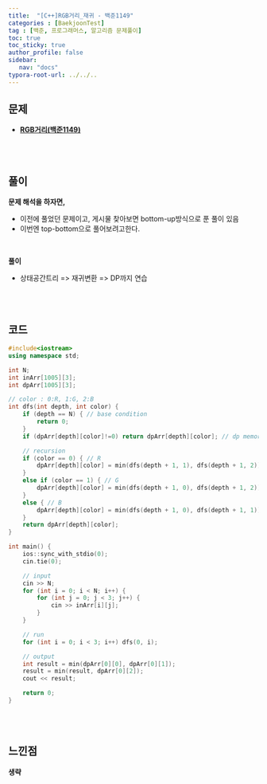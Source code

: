 ```yaml
---
title:  "[C++]RGB거리_재귀 - 백준1149"
categories : [BaekjoonTest]
tag : [백준, 프로그래머스, 알고리즘 문제풀이]
toc: true
toc_sticky: true
author_profile: false
sidebar:
   nav: "docs"
typora-root-url: ../../..
---
```




## 문제

* **[RGB거리(백준1149)](https://www.acmicpc.net/problem/1149)**

<br><br>

## 풀이

**문제 해석을 하자면,**

* 이전에 풀었던 문제이고, 게시물 찾아보면 bottom-up방식으로 푼 풀이 있음
* 이번엔 top-bottom으로 풀어보려고한다.

<br>

**풀이**

* 상태공간트리 => 재귀변환 => DP까지 연습

<br><br>

## 코드

```c++
#include<iostream>
using namespace std;

int N;
int inArr[1005][3];
int dpArr[1005][3];

// color : 0:R, 1:G, 2:B
int dfs(int depth, int color) {
	if (depth == N) { // base condition
		return 0;
	}
	if (dpArr[depth][color]!=0) return dpArr[depth][color]; // dp memorization

	// recursion
	if (color == 0) { // R
		dpArr[depth][color] = min(dfs(depth + 1, 1), dfs(depth + 1, 2)) + inArr[depth][color];
	}
	else if (color == 1) { // G
		dpArr[depth][color] = min(dfs(depth + 1, 0), dfs(depth + 1, 2)) + inArr[depth][color];
	}
	else { // B
		dpArr[depth][color] = min(dfs(depth + 1, 0), dfs(depth + 1, 1)) + inArr[depth][color];
	}
	return dpArr[depth][color];
}

int main() {
	ios::sync_with_stdio(0);
	cin.tie(0);

	// input
	cin >> N;
	for (int i = 0; i < N; i++) {
		for (int j = 0; j < 3; j++) {
			cin >> inArr[i][j];
		}
	}

	// run
	for (int i = 0; i < 3; i++) dfs(0, i);

	// output
	int result = min(dpArr[0][0], dpArr[0][1]);
	result = min(result, dpArr[0][2]);
	cout << result;

	return 0;
}
```

<br><br>

## 느낀점

**생략**
